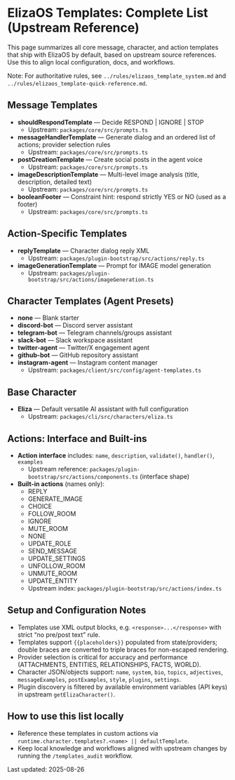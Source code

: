 # ElizaOS Templates: Complete List (Upstream Reference)

This page summarizes all core message, character, and action templates that ship with ElizaOS by default, based on upstream source references. Use this to align local configuration, docs, and workflows.

Note: For authoritative rules, see `../rules/elizaos_template_system.md` and `../rules/elizaos_template-quick-reference.md`.

## Message Templates

- **shouldRespondTemplate** — Decide RESPOND | IGNORE | STOP
  - Upstream: `packages/core/src/prompts.ts`
- **messageHandlerTemplate** — Generate dialog and an ordered list of actions; provider selection rules
  - Upstream: `packages/core/src/prompts.ts`
- **postCreationTemplate** — Create social posts in the agent voice
  - Upstream: `packages/core/src/prompts.ts`
- **imageDescriptionTemplate** — Multi-level image analysis (title, description, detailed text)
  - Upstream: `packages/core/src/prompts.ts`
- **booleanFooter** — Constraint hint: respond strictly YES or NO (used as a footer)
  - Upstream: `packages/core/src/prompts.ts`

## Action-Specific Templates

- **replyTemplate** — Character dialog reply XML
  - Upstream: `packages/plugin-bootstrap/src/actions/reply.ts`
- **imageGenerationTemplate** — Prompt for IMAGE model generation
  - Upstream: `packages/plugin-bootstrap/src/actions/imageGeneration.ts`

## Character Templates (Agent Presets)

- **none** — Blank starter
- **discord-bot** — Discord server assistant
- **telegram-bot** — Telegram channels/groups assistant
- **slack-bot** — Slack workspace assistant
- **twitter-agent** — Twitter/X engagement agent
- **github-bot** — GitHub repository assistant
- **instagram-agent** — Instagram content manager
  - Upstream: `packages/client/src/config/agent-templates.ts`

## Base Character

- **Eliza** — Default versatile AI assistant with full configuration
  - Upstream: `packages/cli/src/characters/eliza.ts`

## Actions: Interface and Built-ins

- **Action interface** includes: `name`, `description`, `validate()`, `handler()`, `examples`
  - Upstream reference: `packages/plugin-bootstrap/src/actions/components.ts` (interface shape)
- **Built-in actions** (names only):
  - REPLY
  - GENERATE_IMAGE
  - CHOICE
  - FOLLOW_ROOM
  - IGNORE
  - MUTE_ROOM
  - NONE
  - UPDATE_ROLE
  - SEND_MESSAGE
  - UPDATE_SETTINGS
  - UNFOLLOW_ROOM
  - UNMUTE_ROOM
  - UPDATE_ENTITY
  - Upstream index: `packages/plugin-bootstrap/src/actions/index.ts`

## Setup and Configuration Notes

- Templates use XML output blocks, e.g. `<response>...</response>` with strict “no pre/post text” rule.
- Templates support `{{placeholders}}` populated from state/providers; double braces are converted to triple braces for non-escaped rendering.
- Provider selection is critical for accuracy and performance (ATTACHMENTS, ENTITIES, RELATIONSHIPS, FACTS, WORLD).
- Character JSON/objects support: `name`, `system`, `bio`, `topics`, `adjectives`, `messageExamples`, `postExamples`, `style`, `plugins`, `settings`.
- Plugin discovery is filtered by available environment variables (API keys) in upstream `getElizaCharacter()`.

## How to use this list locally

- Reference these templates in custom actions via `runtime.character.templates?.<name> || defaultTemplate`.
- Keep local knowledge and workflows aligned with upstream changes by running the `/templates_audit` workflow.

Last updated: 2025-08-26
